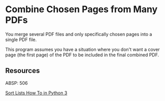 # Combine Chosen Pages from Many PDFs

You merge several PDF files and only specifically chosen pages into a single PDF file.

This program assumes you have a situation where you don't want a cover page (the first page) of the PDF to be included in the final combined PDF.

## Resources

ABSP:  506

[Sort Lists How To in Python 3](https://docs.python.org/3/howto/sorting.html)

